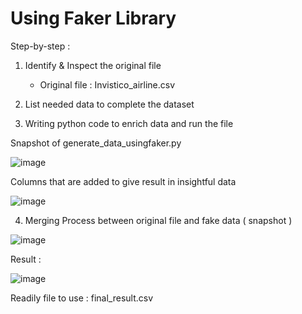 # Using Faker Library

Step-by-step :
1. Identify & Inspect the original file
    - Original file : Invistico_airline.csv
   
2. List needed data to complete the dataset
3. Writing python code to enrich data and run the file 

Snapshot of generate_data_usingfaker.py 

![image](https://user-images.githubusercontent.com/48470854/129677046-ee8a003e-724c-49f5-97d7-c16d4b4a91c4.png)

Columns that are added to give result in insightful data

![image](https://user-images.githubusercontent.com/48470854/129677382-f4d13bd2-148b-4163-8655-cf079884d01c.png)


4. Merging Process between original file and fake data ( snapshot )

![image](https://user-images.githubusercontent.com/48470854/129677666-2289aca3-d8ee-41ca-9373-60546cf2773d.png)


Result : 

![image](https://user-images.githubusercontent.com/48470854/129677574-7f079a50-574f-4e7a-a88f-d3a798cb5e0a.png)


Readily file to use : final_result.csv


